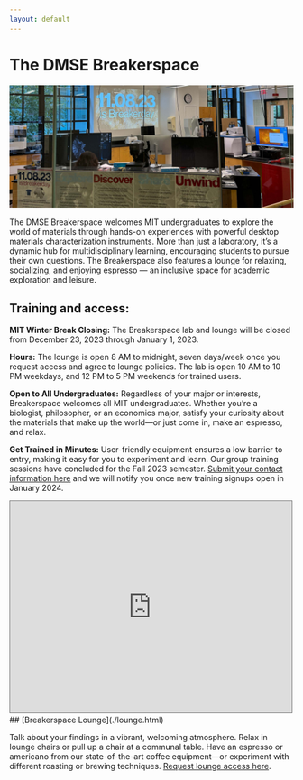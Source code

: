 ```yaml
---
layout: default
---
```


# The DMSE Breakerspace

![The DMSE Breakerspace](./assets/img/breakerday.JPG)

The DMSE Breakerspace welcomes MIT undergraduates to explore the world of materials through hands-on experiences with powerful desktop materials characterization instruments. More than just a laboratory, it’s a dynamic hub for multidisciplinary learning, encouraging students to pursue their own questions. The Breakerspace also features a lounge for relaxing, socializing, and enjoying espresso — an inclusive space for academic exploration and leisure.

## Training and access:

**MIT Winter Break Closing:** The Breakerspace lab and lounge will be closed from December 23, 2023 through January 1, 2023. 

**Hours:** The lounge is open 8 AM to midnight, seven days/week once you request access and agree to lounge policies. The lab is open 10 AM to 10 PM weekdays, and 12 PM to 5 PM weekends for trained users.

**Open to All Undergraduates:** Regardless of your major or interests, Breakerspace welcomes all MIT undergraduates. Whether you’re a biologist, philosopher, or an economics major, satisfy your curiosity about the materials that make up the world—or just come in, make an espresso, and relax.


**Get Trained in Minutes:** User-friendly equipment ensures a low barrier to entry, making it easy for you to experiment and learn. Our group training sessions have concluded for the Fall 2023 semester. [Submit your contact information here](https://docs.google.com/forms/d/e/1FAIpQLSfGpHiCqJ7jDvFa4AS-0jc4W5ePdHFoJUQFwze9eZ7DeGY2iQ/viewform?usp=sf_link) and we will notify you once new training signups open in January 2024. 

<iframe src="https://calendar.google.com/calendar/embed?height=375&wkst=1&bgcolor=%23ffffff&ctz=America%2FNew_York&showTitle=0&showDate=0&showPrint=0&showTabs=0&showCalendars=0&mode=WEEK&showNav=0&showTz=0&src=Y182NzI0ZDczZThhMWM2MDQ0MTY0NTUxMWUxMGVhMzM3OTYxMWNlMThjYjQ2ZDczOWE1ZjExNGIwYTZiMGIyNjY1QGdyb3VwLmNhbGVuZGFyLmdvb2dsZS5jb20&color=%23039BE5" style="border:solid 1px #777" width="500" height="375" frameborder="0" scrolling="no"></iframe>

<br>
## [Breakerspace Lounge](./lounge.html)

Talk about your findings in a vibrant, welcoming atmosphere. Relax in lounge chairs or pull up a chair at a communal table. Have an espresso or americano from our state-of-the-art coffee equipment—or experiment with different roasting or brewing techniques. [Request lounge access here](https://docs.google.com/forms/d/e/1FAIpQLSdcX0J_sUQmiO0j15IHSrni4rX7LMLaILCjoXQOn4QriWAoHA/viewform?usp=sf_link).

